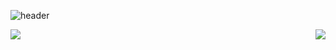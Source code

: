 
![header](https://capsule-render.vercel.app/api?type=waving&height=200&text=Hello👋&fontAlign=80&fontAlignY=40&color=gradient)

<div align="center">
  <img align="right" src="https://github-readme-stats.vercel.app/api/top-langs/?username=Camof1ow&theme=transparent&layout=compact&langs_count=8"/>

 <img align="left" src="https://github-readme-stats.vercel.app/api?username=Camof1ow&theme=transparent&show_icons=true"/>
</div>
<!--
**Camof1ow/Camof1ow** is a ✨ _special_ ✨ repository because its `README.md` (this file) appears on your GitHub profile.

Here are some ideas to get you started:

- 🔭 I’m currently working on ...
- 🌱 I’m currently learning ...
- 👯 I’m looking to collaborate on ...
- 🤔 I’m looking for help with ...
- 💬 Ask me about ...
- 📫 How to reach me: ...
- 😄 Pronouns: ...
- ⚡ Fun fact: ...
-->
